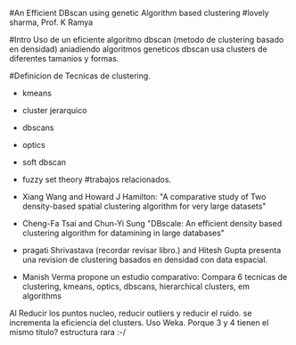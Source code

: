 
#An Efficient DBscan using genetic Algorithm based clustering
#lovely sharma, Prof. K Ramya


#Intro
Uso de un eficiente algoritmo dbscan (metodo de clustering basado en densidad)
aniadiendo algoritmos geneticos
dbscan usa clusters de diferentes tamanios y formas.

#Definicion de Tecnicas de clustering.
* kmeans
* cluster jerarquico
* dbscans
* optics
* soft dbscan
* fuzzy set theory
#trabajos relacionados.

* Xiang Wang and Howard J Hamilton: "A comparative study of Two density-based spatial clustering algorithm for very large datasets" 
* Cheng-Fa Tsai and Chun-Yi Sung "DBscale: An efficient density based clustering algorithm for datamining in large databases"    
* pragati Shrivastava (recordar revisar libro.) and  Hitesh Gupta presenta una revision de clustering basados en densidad con data espacial.
* Manish Verma propone un estudio comparativo: Compara 6 tecnicas de clustering, kmeans, optics, dbscans, hierarchical clusters, em algorithms  

Al Reducir los puntos nucleo, reducir outliers y reducir el ruido. se incrementa la eficiencia del clusters.
Uso Weka.
Porque 3 y 4 tienen el mismo titulo? estructura rara :-/

